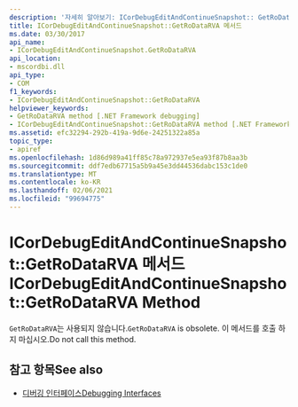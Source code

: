 ```yaml
---
description: '자세히 알아보기: ICorDebugEditAndContinueSnapshot:: GetRoDataRVA 메서드'
title: ICorDebugEditAndContinueSnapshot::GetRoDataRVA 메서드
ms.date: 03/30/2017
api_name:
- ICorDebugEditAndContinueSnapshot.GetRoDataRVA
api_location:
- mscordbi.dll
api_type:
- COM
f1_keywords:
- ICorDebugEditAndContinueSnapshot::GetRoDataRVA
helpviewer_keywords:
- GetRoDataRVA method [.NET Framework debugging]
- ICorDebugEditAndContinueSnapshot::GetRoDataRVA method [.NET Framework debugging]
ms.assetid: efc32294-292b-419a-9d6e-24251322a85a
topic_type:
- apiref
ms.openlocfilehash: 1d86d989a41ff85c78a972937e5ea93f87b8aa3b
ms.sourcegitcommit: ddf7edb67715a5b9a45e3dd44536dabc153c1de0
ms.translationtype: MT
ms.contentlocale: ko-KR
ms.lasthandoff: 02/06/2021
ms.locfileid: "99694775"
---
```

# <a name="icordebugeditandcontinuesnapshotgetrodatarva-method"></a><span data-ttu-id="79cf2-103">ICorDebugEditAndContinueSnapshot::GetRoDataRVA 메서드</span><span class="sxs-lookup"><span data-stu-id="79cf2-103">ICorDebugEditAndContinueSnapshot::GetRoDataRVA Method</span></span>

<span data-ttu-id="79cf2-104">`GetRoDataRVA`는 사용되지 않습니다.</span><span class="sxs-lookup"><span data-stu-id="79cf2-104">`GetRoDataRVA` is obsolete.</span></span> <span data-ttu-id="79cf2-105">이 메서드를 호출 하지 마십시오.</span><span class="sxs-lookup"><span data-stu-id="79cf2-105">Do not call this method.</span></span>  
  
## <a name="see-also"></a><span data-ttu-id="79cf2-106">참고 항목</span><span class="sxs-lookup"><span data-stu-id="79cf2-106">See also</span></span>

- [<span data-ttu-id="79cf2-107">디버깅 인터페이스</span><span class="sxs-lookup"><span data-stu-id="79cf2-107">Debugging Interfaces</span></span>](debugging-interfaces.md)
